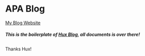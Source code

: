 # APA Blog



[My  Blog  Website](http://apayaduo.cn)

##### This is the boilerplate of [Hux Blog](https://github.com/Huxpro/huxpro.github.io), all documents is over there!

## 

Thanks Hux!

